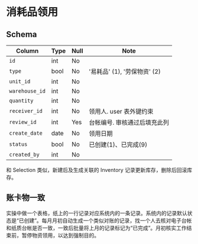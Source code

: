 # 消耗品领用

Schema
---------------------------------------------------------------------------

Column                              | Type      | Null | Note
------------------------------------|-----------|------|-------
`id`                                | int       | No   | 
`type`                              | bool      | No   | '易耗品' (1), '劳保物资' (2)
`unit_id`                           | int       | No   | 
`warehouse_id`                      | int       | No   | 
`quantity`                          | int       | No   | 
`receiver_id`                       | int       | No   | 领用人. user 表外键约束
`review_id`                         | int       | Yes  | 台帐编号. 审核通过后填充此列
`create_date`                       | date      | No   | 领用日期
`status`                            | bool      | No   | 已创建(1)、已完成(9)
`created_by`                        | int       | No   | 

和 Selection 类似，新建后及生成关联的 Inventory 记录更新库存，删除后回滚库存。

账卡物一致
---------------------------------------------------------------------------

实操中做一个表格，纸上的一行记录对应系统内的一条记录。系统内的记录默认状态是“已创建”。每月月初自动生成一个类似对账的记录，找一个人去核对电子台帐和纸质台帐是否一致，一致后批量将上月的记录标记为“已完成”。月初核实工作结束前，暂停物资领用，以达到强制目的。
